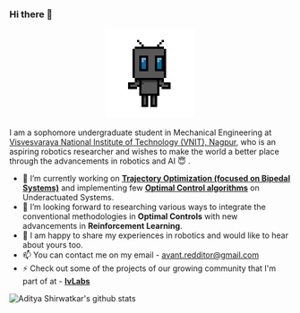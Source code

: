 ### Hi there 👋

<!--
**aditya-shirwatkar/aditya-shirwatkar** is a ✨ _special_ ✨ repository because its `README.md` (this file) appears on your GitHub profile.
-->
<p align="center"><img src="me.gif"></p>

I am a sophomore undergraduate student in Mechanical Engineering at [Visvesvaraya National Institute of Technology (VNIT), Nagpur](http://vnit.ac.in/), who is an aspiring robotics researcher and wishes to make the world a better place through the advancements in robotics and AI :innocent: .

- 🔭 I’m currently working on [**Trajectory Optimization (focused on Bipedal Systems)**](https://github.com/IvLabs/biped_trajectory_optimization) and implementing few [**Optimal Control algorithms**](https://github.com/aditya-shirwatkar/UnderactuatedRobotics) on Underactuated Systems.
- 🌱 I’m looking forward to researching various ways to integrate the conventional methodologies in **Optimal Controls** with new advancements in **Reinforcement Learning**.
- 💬 I am happy to share my experiences in robotics and would like to hear about yours too.
- 📫 You can contact me on my email - avant.redditor@gmail.com
- ⚡ Check out some of the projects of our growing community that I'm part of at - [**IvLabs**](https://www.ivlabs.in/) 
<!-- - 👯 I’m looking to collaborate on ... 
- 🤔 I’m looking for help with ... 
- 💬 Ask me about ... -->
![Aditya Shirwatkar's github stats](https://github-readme-stats.vercel.app/api?username=aditya-shirwatkar&show_icons=true&hide_rank=false)
